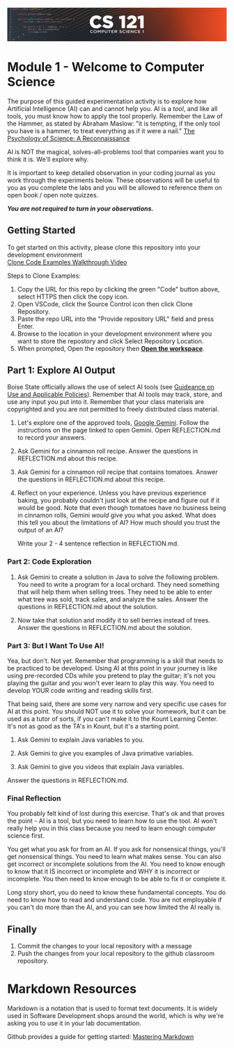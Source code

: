 ![CS121 Banner](images/CS121-BANNER.svg)
# Module 1 - Welcome to Computer Science
The purpose of this guided experimentation activity is to explore how Artificial Intelligence (AI) can and cannot help you.  AI is a *tool*, and like all tools, you must know how to apply the tool properly.  Remember the Law of the Hammer, as stated by Abraham Maslow: "it is tempting, if the only tool you have is a hammer, to treat everything as if it were a nail." [The Psychology of Science: A Reconnaissance](https://en.wikipedia.org/wiki/Law_of_the_instrument#cite_note-maslow66-3)

AI is NOT the magical, solves-all-problems tool that companies want
you to think it is.  We'll explore why.

It is important to keep detailed observation in your coding journal as you work through the experiments below. These observations will be useful to you as you complete the labs and you will be allowed to reference them on open book / open note quizzes.  

***You are not required to turn in your observations.***

## Getting Started
To get started on this activity, please clone this repository into your development environment  
[Clone Code Examples Walkthrough Video](https://boisestate.hosted.panopto.com/Panopto/Pages/Viewer.aspx?id=3fb47aa0-7147-4c1f-bf60-ae31017cd6bc&start=0)

Steps to Clone Examples:
1. Copy the URL for this repo by clicking the green "Code" button above, select HTTPS then click the copy icon.
2. Open VSCode, click the Source Control icon then click Clone Repository.
3. Paste the repo URL into the "Provide repository URL" field and press Enter.
4. Browse to the location in your development environment where you want to store the repostory and click Select Repository Location.
5. When prompted, Open the repository then **[Open the workspace](images/open-examples-workspace.png)**.

## Part 1: Explore AI Output

Boise State officially allows the use of select AI tools (see [Guideance on Use and Applicable Policies](https://www.boisestate.edu/policy/generative-artificial-intelligence-ai-use-and-policies/)). Remember that AI tools may track, store, and use any input you put into it. Remember that your class materials are copyrighted and you are not permitted to freely distributed class material.

1. Let's explore one of the approved tools, [Google Gemini](https://www.boisestate.edu/oit/google-gemini/).  Follow the instructions on the page linked to open Gemini. Open REFLECTION.md to record your answers.

2. Ask Gemini for a cinnamon roll recipe. Answer the questions in
   REFLECTION.md about this recipe.

3. Ask Gemini for a cinnamon roll recipe that contains
   tomatoes. Answer the questions in REFLECTION.md about this recipe.

4. Reflect on your experience.  Unless you have previous experience
   baking, you probably couldn't just look at the recipe and figure
   out if it would be good.  Note that even though tomatoes have no
   business being in cinnamon rolls, Gemini *would* give you what you
   asked.  What does this tell you about the limitations of AI? How
   much should you trust the output of an AI?

   Write your 2 - 4 sentence reflection in REFLECTION.md.

### Part 2: Code Exploration

1. Ask Gemini to create a solution in Java to solve the following
   problem.  You need to write a program for a local orchard.  They
   need something that will help them when selling trees.  They need
   to be able to enter what tree was sold, track sales, and analyze
   the sales.  Answer the questions in REFLECTION.md about the solution.


2. Now take that solution and modify it to sell berries instead of
   trees. Answer the questions in REFLECTION.md about the solution.

### Part 3: But I Want To Use AI!

Yea, but don't. Not yet.  Remember that programming is a skill that
needs to be practiced to be developed.  Using AI at this point in your
journey is like using pre-recorded CDs while you pretend to play the
guitar; it's not you playing the guitar and you won't ever learn to
play this way.  You need to develop YOUR code writing and reading
skills first.

That being said, there are some very narrow and very specific use
cases for AI at this point. You should NOT use it to solve your
homework, but it can be used as a tutor of sorts, if you can't make it
to the Kount Learning Center.  It's not as good as the TA's in Kount,
but it's a starting point.

1. Ask Gemini to explain Java variables to you.

2. Ask Gemini to give you examples of Java primative variables.

3. Ask Gemini to give you videos that explain Java variables.


Answer the questions in REFLECTION.md.





### Final Reflection

You probably felt kind of lost during this exercise.  That's ok and
that proves the point - AI is a tool, but you need to learn how to use
the tool.  AI won't really help you in this class because you need to
learn enough computer science first.

You get what you ask for from an AI.  If you ask for nonsensical
things, you'll get nonsensical things.  You need to learn what makes
sense.  You can also get incorrect or incomplete solutions from the
AI.  You need to know enough to know that it IS incorrect or
incomplete and WHY it is incorrect or incomplete.  You then need to
know enough to be able to fix it or complete it.

Long story short, you do need to know these fundamental concepts.  You
do need to know how to read and understand code.  You are not
employable if you can't do more than the AI, and you can see how
limited the AI really is.


## Finally
1. Commit the changes to your local repository with a message 
2. Push the changes from your local repository to the github classroom repository.

# Markdown Resources
Markdown is a notation that is used to format text documents.  It is widely used in Software Development shops around the world, which is why we're asking you to use it in your lab documentation.  

Github provides a guide for getting started:  [Mastering Markdown](https://guides.github.com/features/mastering-markdown/)
